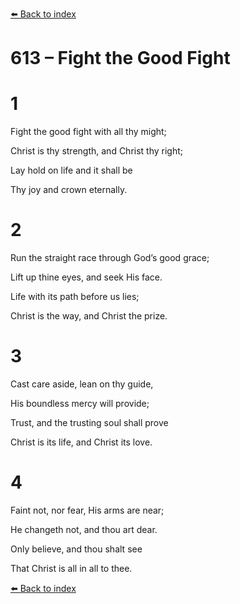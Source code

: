 [⬅️ Back to index](../README.md)

# 613 – Fight the Good Fight





# 1

Fight the good fight with all thy might;

Christ is thy strength, and Christ thy right;

Lay hold on life and it shall be

Thy joy and crown eternally.



# 2

Run the straight race through God’s good grace;

Lift up thine eyes, and seek His face.

Life with its path before us lies;

Christ is the way, and Christ the prize.



# 3

Cast care aside, lean on thy guide,

His boundless mercy will provide;

Trust, and the trusting soul shall prove

Christ is its life, and Christ its love.



# 4

Faint not, nor fear, His arms are near;

He changeth not, and thou art dear.

Only believe, and thou shalt see

That Christ is all in all to thee.

[⬅️ Back to index](../README.md)
